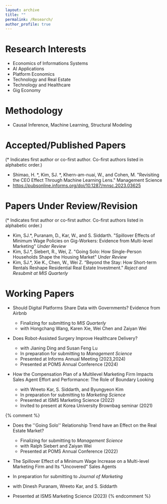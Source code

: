 ```yaml
---
layout: archive
title: ""
permalink: /Research/
author_profile: true
---
```




Research Interests 
======
* Economics of Informations Systems
* AI Applications
* Platform Economics
* Technology and Real Estate
* Technology and Healthcare
* Gig Economy

Methodology 
======
* Causal Inference, Machine Learning, Structural Modeling
  
Accepted/Published Papers
======
(* Indicates first author or co-first author. Co-first authors listed in alphabetic order.)
*  Shimao, H. *, Kim, SJ. *, Khern-am-nuai, W., and Cohen, M. "Revisiting the CEO Effect Through Machine Learning Lens." Management Science
*  https://pubsonline.informs.org/doi/10.1287/mnsc.2023.03625


Papers Under Review/Revision
======   
(* Indicates first author or co-first author. Co-first authors listed in alphabetic order.)
 * Kim, SJ.*, Puranam, D., Kar, W., and S. Siddarth. "Spillover Effects of Minimum Wage Policies on Gig-Workers: Evidence from Multi-level Marketing"
   _Under Review_  
 * Kim, SJ.*, Siebert, R., Wei, Z. "Going Solo: How Single-Person Households Shape the Housing Market"
   _Under Review_  
 * Kim, SJ.*, Xie K., Chen, W., Wei Z. “Beyond the Stay: How Short-term Rentals Reshape Residential Real Estate Investment."
   _Reject and Resubmit at MIS Quarterly_
   
Working Papers
======
* Should Digital Platforms Share Data with Governments? Evidence from Airbnb
  * Finalizing for submitting to _MIS Quarterly_
  * with Hongchang Wang, Karen Xie, Wei Chen and Zaiyan Wei
       
* Does Robot-Assisted Surgery Improve Healthcare Delivery?
  * with Jianing Ding and Susan Feng Lu
  * In preparation for submitting to _Management Science_
  * Presented at Informs Annual Meeting (2023,2024)
  * Presented at POMS Annual Conference (2024)
     
* How the Compensation Plan of a Multilevel Marketing Firm Impacts Sales Agent Effort and Performance: The Role of Boundary Looking  
  * with Wreeto Kar, S. Siddarth, and Byungyeon Kim
  * In preparation for submitting to _Marketing Science_
  * Presented at ISMS Marketing Science (2022)
  * Invited to present at Korea University Brownbag seminar (2021)

{% comment %} 
* Does the ''Going Solo'' Relationship Trend have an Effect on the Real Estate Market?
  * Finalizing for submitting to _Management Science_
  * with Ralph Siebert and Zaiyan Wei
  * Presented at POMS Annual Conference (2022)
    
 * The Spillover Effect of a Minimum Wage Increase on a Multi-level Marketing Firm and Its “Uncovered” Sales Agents
  * In preparation for submitting to _Journal of Marketing_
  * with Dinesh Puranam, Wreeto Kar, and S. Siddarth
  * Presented at ISMS Marketing Science (2023)
{% endcomment %}
